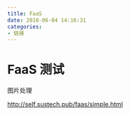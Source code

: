 ```yaml
---
title: FaaS
date: 2018-06-04 14:16:31
categories:
- 链接
---
```


# FaaS 测试

图片处理

http://self.sustech.pub/faas/simple.html